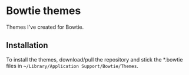# Bowtie themes
Themes I've created for Bowtie.

## Installation
To install the themes, download/pull the repository and stick the *.bowtie files in `~/Library/Application Support/Bowtie/Themes`.

